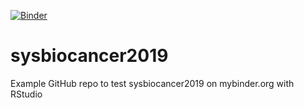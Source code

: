 [![Binder](https://mybinder.org/badge_logo.svg)](https://mybinder.org/v2/gh/cannin/sysbiocancer2019/master?urlpath=rstudio)

# sysbiocancer2019

Example GitHub repo to test sysbiocancer2019 on mybinder.org with RStudio
